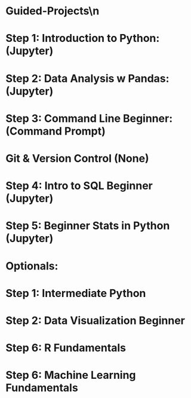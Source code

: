 # Guided-Projects\n
# Step 1: Introduction to Python: (Jupyter)
# Step 2: Data Analysis w Pandas: (Jupyter)
# Step 3: Command Line Beginner: (Command Prompt)   
#         Git & Version Control (None)
# Step 4: Intro to SQL Beginner (Jupyter)
# Step 5: Beginner Stats in Python (Jupyter)

# Optionals:
# Step 1: Intermediate Python
# Step 2: Data Visualization Beginner
# Step 6: R Fundamentals
# Step 6: Machine Learning Fundamentals
